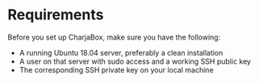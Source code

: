 # Requirements

Before you set up CharjaBox, make sure you have the following:

- A running Ubuntu 18.04 server, preferably a clean installation
- A user on that server with sudo access and a working SSH public key
- The corresponding SSH private key on your local machine